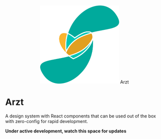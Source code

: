<p align="center">
<img src="./img/arzt.png" height=250 alt="logo">
<span> Arzt </span>
</p>

# Arzt
A design system with React components that can be used out of the box with zero-config for rapid development.

**Under active development, watch this space for updates**

